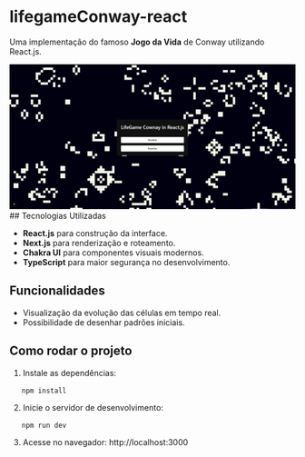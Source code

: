 
# lifegameConway-react

Uma implementação do famoso **Jogo da Vida** de Conway utilizando React.js.
<div align="center">
   <img src="img/image.png" />
</div>
## Tecnologias Utilizadas

- **React.js** para construção da interface.
- **Next.js** para renderização e roteamento.
- **Chakra UI** para componentes visuais modernos.
- **TypeScript** para maior segurança no desenvolvimento.

## Funcionalidades

- Visualização da evolução das células em tempo real.
- Possibilidade de desenhar padrões iniciais.

## Como rodar o projeto

1. Instale as dependências:
```
   npm install
```

2. Inicie o servidor de desenvolvimento:
```
   npm run dev
```

3. Acesse no navegador: http://localhost:3000
